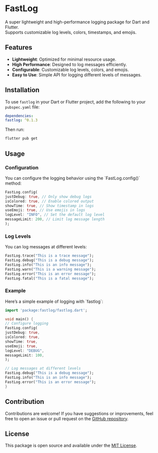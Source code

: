 # FastLog

A super lightweight and high-performance logging package for Dart and Flutter.  
Supports customizable log levels, colors, timestamps, and emojis.

## Features

- **Lightweight**: Optimized for minimal resource usage.
- **High Performance**: Designed to log messages efficiently.
- **Configurable**: Customizable log levels, colors, and emojis.
- **Easy to Use**: Simple API for logging different levels of messages.

## Installation

To use `fastlog` in your Dart or Flutter project, add the following to your `pubspec.yaml` file:

```yaml
dependencies:
fastlog: ^0.1.3
```

Then run:

```bash
flutter pub get
```

## Usage

### Configuration

You can configure the logging behavior using the \`FastLog.config()\` method:

```dart
FastLog.config(
justDebug: true, // Only show debug logs
isColored: true, // Enable colored output
showTime: true, // Show timestamp in logs
useEmoji: true, // Use emojis in logs
logLevel: "INFO", // Set the default log level
messageLimit: 200, // Limit log message length
);
```

### Log Levels

You can log messages at different levels:

```dart
FastLog.trace("This is a trace message");
FastLog.debug("This is a debug message");
FastLog.info("This is an info message");
FastLog.warn("This is a warning message");
FastLog.error("This is an error message");
FastLog.fatal("This is a fatal message");
```

### Example

Here’s a simple example of logging with \`fastlog\`:

```dart
import 'package:fastlog/fastlog.dart';

void main() {
// Configure logging
FastLog.config(
justDebug: true,
isColored: true,
showTime: true,
useEmoji: true,
logLevel: "DEBUG",
messageLimit: 100,
);

// Log messages at different levels
FastLog.debug("This is a debug message");
FastLog.info("This is an info message");
FastLog.error("This is an error message");
}
```

## Contribution

Contributions are welcome! If you have suggestions or improvements, feel free to open an issue or pull request on the [GitHub repository](https://github.com/cas8398/flutter-fastlog).

## License

This package is open source and available under the [MIT License](https://github.com/cas8398/flutter-fastlog/blob/master/LICENSE).
